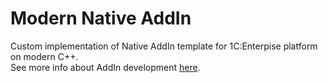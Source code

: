 # Modern Native AddIn

Custom implementation of Native AddIn template for 1C:Enterpise platform on modern C++.    
See more info about AddIn development [here](https://support.1ci.com/hc/en-us/sections/360001651174-Add-in-Development-Technology).